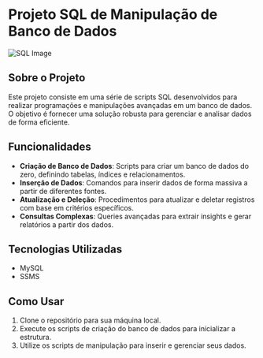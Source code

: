 # Projeto SQL de Manipulação de Banco de Dados

![SQL Image](https://bing.com/th?id=OIP.GjUEI7jKlkCTB5cgfW1FegHaHx)

## Sobre o Projeto
Este projeto consiste em uma série de scripts SQL desenvolvidos para realizar programações e manipulações avançadas em um banco de dados. O objetivo é fornecer uma solução robusta para gerenciar e analisar dados de forma eficiente.

## Funcionalidades
- **Criação de Banco de Dados**: Scripts para criar um banco de dados do zero, definindo tabelas, índices e relacionamentos.
- **Inserção de Dados**: Comandos para inserir dados de forma massiva a partir de diferentes fontes.
- **Atualização e Deleção**: Procedimentos para atualizar e deletar registros com base em critérios específicos.
- **Consultas Complexas**: Queries avançadas para extrair insights e gerar relatórios a partir dos dados.

## Tecnologias Utilizadas
- MySQL
- SSMS

## Como Usar
1. Clone o repositório para sua máquina local.
2. Execute os scripts de criação do banco de dados para inicializar a estrutura.
3. Utilize os scripts de manipulação para inserir e gerenciar seus dados.
